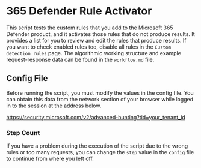 # 365 Defender Rule Activator

This script tests the custom rules that you add to the Microsoft 365 Defender product, and it activates those rules that do not produce results. It provides a list for you to review and edit the rules that produce results. If you want to check enabled rules too, disable all rules in the `Custom detection rules` page. The algorithmic working structure and example request-response data can be found in the `workflow.md` file.

## Config File

Before running the script, you must modify the values in the config file. You can obtain this data from the network section of your browser while logged in to the session at the address below.

<https://security.microsoft.com/v2/advanced-hunting?tid=your_tenant_id>

### Step Count

If you have a problem during the execution of the script due to the wrong rules or too many requests, you can change the `step` value in the `config` file to continue from where you left off.
